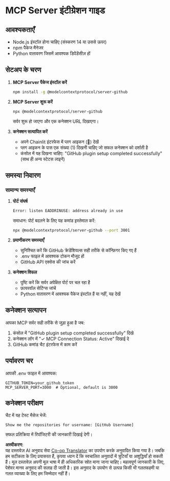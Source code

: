 <!--
CO_OP_TRANSLATOR_METADATA:
{
  "original_hash": "c4be907703b836d1a1c360db20da4de9",
  "translation_date": "2025-07-12T14:15:23+00:00",
  "source_file": "11-mcp/code_samples/github-mcp/MCP_SETUP.md",
  "language_code": "hi"
}
-->
# MCP Server इंटीग्रेशन गाइड

## आवश्यकताएँ
- Node.js इंस्टॉल होना चाहिए (संस्करण 14 या उससे ऊपर)
- npm पैकेज मैनेजर
- Python वातावरण जिसमें आवश्यक डिपेंडेंसीज़ हों

## सेटअप के चरण

1. **MCP Server पैकेज इंस्टॉल करें**
   ```bash
   npm install -g @modelcontextprotocol/server-github
   ```

2. **MCP Server शुरू करें**
   ```bash
   npx @modelcontextprotocol/server-github
   ```  
   सर्वर शुरू हो जाएगा और एक कनेक्शन URL दिखाएगा।

3. **कनेक्शन सत्यापित करें**
   - अपने Chainlit इंटरफेस में प्लग आइकन (🔌) देखें  
   - प्लग आइकन के पास एक संख्या (1) दिखनी चाहिए जो सफल कनेक्शन को दर्शाती है  
   - कंसोल में यह दिखना चाहिए: "GitHub plugin setup completed successfully" (साथ ही अन्य स्टेटस लाइनें)

## समस्या निवारण

### सामान्य समस्याएँ

1. **पोर्ट संघर्ष**
   ```bash
   Error: listen EADDRINUSE: address already in use
   ```  
   समाधान: पोर्ट बदलने के लिए यह कमांड इस्तेमाल करें:  
   ```bash
   npx @modelcontextprotocol/server-github --port 3001
   ```

2. **प्रमाणीकरण समस्याएँ**
   - सुनिश्चित करें कि GitHub क्रेडेंशियल्स सही तरीके से कॉन्फ़िगर किए गए हैं  
   - .env फाइल में आवश्यक टोकन मौजूद हों  
   - GitHub API एक्सेस की जांच करें

3. **कनेक्शन विफल**
   - पुष्टि करें कि सर्वर अपेक्षित पोर्ट पर चल रहा है  
   - फ़ायरवॉल सेटिंग्स जांचें  
   - Python वातावरण में आवश्यक पैकेज इंस्टॉल हैं या नहीं, यह देखें

## कनेक्शन सत्यापन

आपका MCP सर्वर सही तरीके से जुड़ा हुआ है जब:  
1. कंसोल में "GitHub plugin setup completed successfully" दिखे  
2. कनेक्शन लॉग में "✓ MCP Connection Status: Active" दिखाई दे  
3. GitHub कमांड चैट इंटरफेस में काम करें

## पर्यावरण चर

आपकी .env फाइल में आवश्यक:  
```
GITHUB_TOKEN=your_github_token
MCP_SERVER_PORT=3000  # Optional, default is 3000
```

## कनेक्शन परीक्षण

चैट में यह टेस्ट मैसेज भेजें:  
```
Show me the repositories for username: [GitHub Username]
```  
सफल प्रतिक्रिया में रिपॉजिटरी की जानकारी दिखाई देगी।

**अस्वीकरण**:  
यह दस्तावेज़ AI अनुवाद सेवा [Co-op Translator](https://github.com/Azure/co-op-translator) का उपयोग करके अनुवादित किया गया है। जबकि हम सटीकता के लिए प्रयासरत हैं, कृपया ध्यान दें कि स्वचालित अनुवादों में त्रुटियाँ या अशुद्धियाँ हो सकती हैं। मूल दस्तावेज़ अपनी मूल भाषा में ही अधिकारिक स्रोत माना जाना चाहिए। महत्वपूर्ण जानकारी के लिए, पेशेवर मानव अनुवाद की सलाह दी जाती है। इस अनुवाद के उपयोग से उत्पन्न किसी भी गलतफहमी या गलत व्याख्या के लिए हम जिम्मेदार नहीं हैं।